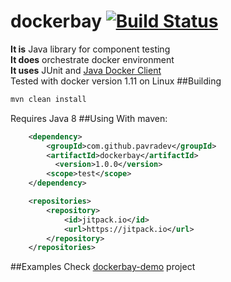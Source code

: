 # dockerbay [![Build Status](https://travis-ci.org/pavradev/dockerbay.svg?branch=master)](https://travis-ci.org/pavradev/dockerbay)
**It is** Java library for component testing  
**It does** orchestrate docker environment  
**It uses** JUnit and [Java Docker Client](https://github.com/docker-java/docker-java)  
Tested with docker version 1.11 on Linux
##Building
```bash
mvn clean install
```
Requires Java 8
##Using
With maven:
```xml
    <dependency>
        <groupId>com.github.pavradev</groupId>
        <artifactId>dockerbay</artifactId>
          <version>1.0.0</version>
        <scope>test</scope>
    </dependency>
```
```xml
    <repositories>
        <repository>
            <id>jitpack.io</id>
            <url>https://jitpack.io</url>
        </repository>
    </repositories>
```

##Examples
Check [dockerbay-demo](https://github.com/pavradev/dockerbay-demo) project
